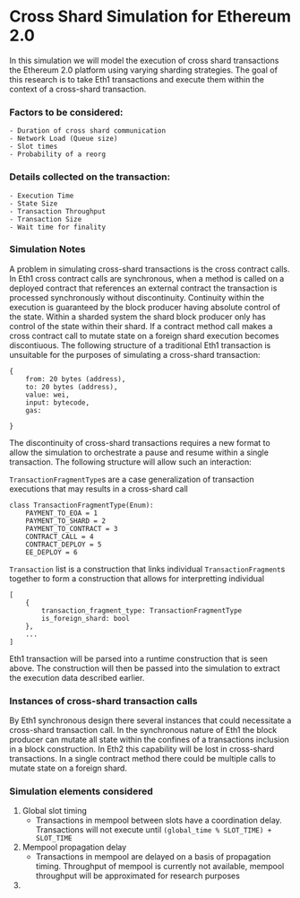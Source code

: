 # Cross Shard Simulation for Ethereum 2.0

In this simulation we will model the execution of cross shard transactions the Ethereum 2.0 platform using varying sharding strategies.
The goal of this research is to take Eth1 transactions and execute them within the context of a cross-shard transaction.

### Factors to be considered:
	- Duration of cross shard communication
	- Network Load (Queue size)
	- Slot times
	- Probability of a reorg 

### Details collected on the transaction:
	- Execution Time
	- State Size
	- Transaction Throughput
	- Transaction Size
	- Wait time for finality  

### Simulation Notes
A problem in simulating cross-shard transactions is the cross contract calls. In Eth1 cross contract calls are synchronous, when a method is called on a deployed contract that references an external contract the transaction is processed synchronously without discontinuity. Continuity within the execution is guaranteed by the block producer having absolute control of the state. Within a sharded system the shard block producer only has control of the state within their shard. If a contract method call makes a cross contract call to mutate state on a foreign shard execution becomes discontiuous. The following structure of a traditional Eth1 transaction is unsuitable for the purposes of simulating a cross-shard transaction:

```
{
	from: 20 bytes (address),
	to: 20 bytes (address),
	value: wei,
	input: bytecode,
	gas:

}
```

The discontinuity of cross-shard transactions requires a new format to allow the simulation to orchestrate a pause and resume within a single transaction. The following structure will allow such an interaction:

`TransactionFragmentType`s are a case generalization of transaction executions that may results in a cross-shard call 
```
class TransactionFragmentType(Enum):
	PAYMENT_TO_EOA = 1
	PAYMENT_TO_SHARD = 2
	PAYMENT_TO_CONTRACT = 3
	CONTRACT_CALL = 4
	CONTRACT_DEPLOY = 5
	EE_DEPLOY = 6
```

`Transaction` list is a construction that links individual `TransactionFragment`s together to form a construction that allows for interpretting individual 
```
[
	{
		transaction_fragment_type: TransactionFragmentType
		is_foreign_shard: bool
	},
	...
]
```
Eth1 transaction will be parsed into a runtime construction that is seen above. The construction will then be passed into the simulation to extract the execution data described earlier.

### Instances of cross-shard transaction calls
By Eth1 synchronous design there several instances that could necessitate a cross-shard transaction call. In the synchronous nature of Eth1 the block producer can mutate all state within the confines of a transactions inclusion in a block construction. In Eth2 this capability will be lost in cross-shard transactions. In a single contract method there could be multiple calls to mutate state on a foreign shard.

### Simulation elements considered
1. Global slot timing
	- Transactions in mempool between slots have a coordination delay. Transactions will not execute until `(global_time % SLOT_TIME) + SLOT_TIME`
2. Mempool propagation delay
	- Transactions in mempool are delayed on a basis of propagation timing. Throughput of mempool is currently not available, mempool throughput will be approximated for research purposes
3. 
